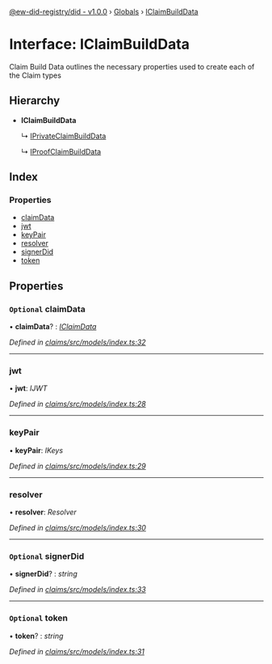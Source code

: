 [@ew-did-registry/did - v1.0.0](../README.md) › [Globals](../globals.md) › [IClaimBuildData](iclaimbuilddata.md)

# Interface: IClaimBuildData

Claim Build Data outlines the necessary properties used to create
each of the Claim types

## Hierarchy

* **IClaimBuildData**

  ↳ [IPrivateClaimBuildData](iprivateclaimbuilddata.md)

  ↳ [IProofClaimBuildData](iproofclaimbuilddata.md)

## Index

### Properties

* [claimData](iclaimbuilddata.md#optional-claimdata)
* [jwt](iclaimbuilddata.md#jwt)
* [keyPair](iclaimbuilddata.md#keypair)
* [resolver](iclaimbuilddata.md#resolver)
* [signerDid](iclaimbuilddata.md#optional-signerdid)
* [token](iclaimbuilddata.md#optional-token)

## Properties

### `Optional` claimData

• **claimData**? : *[IClaimData](iclaimdata.md)*

*Defined in [claims/src/models/index.ts:32](https://github.com/energywebfoundation/ew-did-registry/blob/57502c6/packages/claims/src/models/index.ts#L32)*

___

###  jwt

• **jwt**: *IJWT*

*Defined in [claims/src/models/index.ts:28](https://github.com/energywebfoundation/ew-did-registry/blob/57502c6/packages/claims/src/models/index.ts#L28)*

___

###  keyPair

• **keyPair**: *IKeys*

*Defined in [claims/src/models/index.ts:29](https://github.com/energywebfoundation/ew-did-registry/blob/57502c6/packages/claims/src/models/index.ts#L29)*

___

###  resolver

• **resolver**: *Resolver*

*Defined in [claims/src/models/index.ts:30](https://github.com/energywebfoundation/ew-did-registry/blob/57502c6/packages/claims/src/models/index.ts#L30)*

___

### `Optional` signerDid

• **signerDid**? : *string*

*Defined in [claims/src/models/index.ts:33](https://github.com/energywebfoundation/ew-did-registry/blob/57502c6/packages/claims/src/models/index.ts#L33)*

___

### `Optional` token

• **token**? : *string*

*Defined in [claims/src/models/index.ts:31](https://github.com/energywebfoundation/ew-did-registry/blob/57502c6/packages/claims/src/models/index.ts#L31)*
